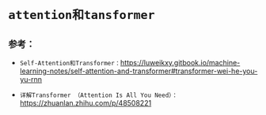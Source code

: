 # `attention和tansformer`


## `参考：`

* `Self-Attention和Transformer：`https://luweikxy.gitbook.io/machine-learning-notes/self-attention-and-transformer#transformer-wei-he-you-yu-rnn

* `详解Transformer （Attention Is All You Need）：`https://zhuanlan.zhihu.com/p/48508221